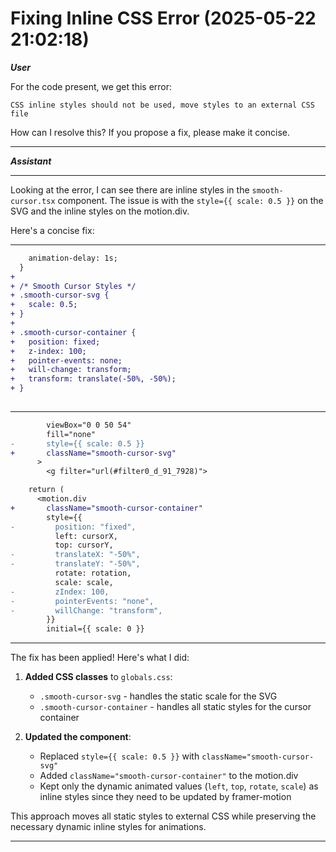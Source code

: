 <!-- Generated by SpecStory -->

# Fixing Inline CSS Error (2025-05-22 21:02:18)

_**User**_

For the code present, we get this error:
```
CSS inline styles should not be used, move styles to an external CSS file
```
How can I resolve this? If you propose a fix, please make it concise.

---

_**Assistant**_



---

Looking at the error, I can see there are inline styles in the `smooth-cursor.tsx` component. The issue is with the `style={{ scale: 0.5 }}` on the SVG and the inline styles on the motion.div.

Here's a concise fix:

---

```diff
    animation-delay: 1s;
  }
+ 
+ /* Smooth Cursor Styles */
+ .smooth-cursor-svg {
+   scale: 0.5;
+ }
+ 
+ .smooth-cursor-container {
+   position: fixed;
+   z-index: 100;
+   pointer-events: none;
+   will-change: transform;
+   transform: translate(-50%, -50%);
+ }
  
```

---

```diff
        viewBox="0 0 50 54"
        fill="none"
-       style={{ scale: 0.5 }}
+       className="smooth-cursor-svg"
      >
        <g filter="url(#filter0_d_91_7928)">
```

```diff
    return (
      <motion.div
+       className="smooth-cursor-container"
        style={{
-         position: "fixed",
          left: cursorX,
          top: cursorY,
-         translateX: "-50%",
-         translateY: "-50%",
          rotate: rotation,
          scale: scale,
-         zIndex: 100,
-         pointerEvents: "none",
-         willChange: "transform",
        }}
        initial={{ scale: 0 }}
```

---

The fix has been applied! Here's what I did:

1. **Added CSS classes** to `globals.css`:
   - `.smooth-cursor-svg` - handles the static scale for the SVG
   - `.smooth-cursor-container` - handles all static styles for the cursor container

2. **Updated the component**:
   - Replaced `style={{ scale: 0.5 }}` with `className="smooth-cursor-svg"`
   - Added `className="smooth-cursor-container"` to the motion.div
   - Kept only the dynamic animated values (`left`, `top`, `rotate`, `scale`) as inline styles since they need to be updated by framer-motion

This approach moves all static styles to external CSS while preserving the necessary dynamic inline styles for animations.

---

